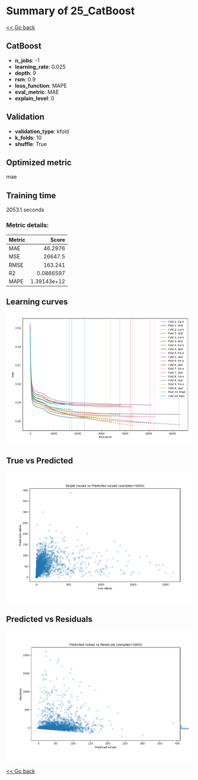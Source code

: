 # Summary of 25_CatBoost

[<< Go back](../README.md)


## CatBoost
- **n_jobs**: -1
- **learning_rate**: 0.025
- **depth**: 9
- **rsm**: 0.9
- **loss_function**: MAPE
- **eval_metric**: MAE
- **explain_level**: 0

## Validation
 - **validation_type**: kfold
 - **k_folds**: 10
 - **shuffle**: True

## Optimized metric
mae

## Training time

2053.1 seconds

### Metric details:
| Metric   |           Score |
|:---------|----------------:|
| MAE      |    46.2976      |
| MSE      | 26647.5         |
| RMSE     |   163.241       |
| R2       |     0.0866597   |
| MAPE     |     1.39143e+12 |



## Learning curves
![Learning curves](learning_curves.png)
## True vs Predicted

![True vs Predicted](true_vs_predicted.png)


## Predicted vs Residuals

![Predicted vs Residuals](predicted_vs_residuals.png)



[<< Go back](../README.md)
